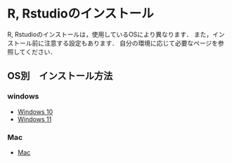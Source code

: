 # R, Rstudioのインストール

R, Rstudioのインストールは，使用しているOSにより異なります．
また，インストール前に注意する設定もあります．
自分の環境に応じて必要なページを参照してください．


## OS別　インストール方法

### windows

- [Windows 10](./windows10.md)
- [Windows 11](./windows11_2023.md)


### Mac

- [Mac](./macos.md)
